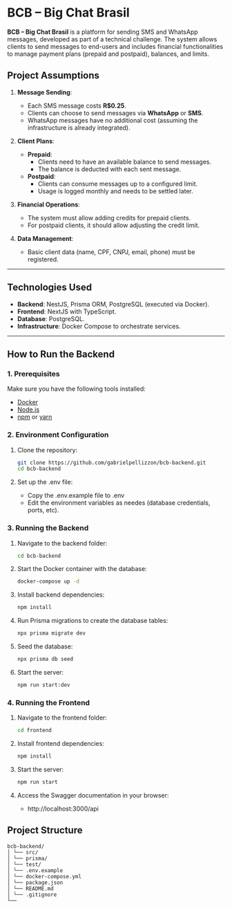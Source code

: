 # BCB – Big Chat Brasil

**BCB – Big Chat Brasil** is a platform for sending SMS and WhatsApp messages, developed as part of a technical challenge. The system allows clients to send messages to end-users and includes financial functionalities to manage payment plans (prepaid and postpaid), balances, and limits.

## **Project Assumptions**

1. **Message Sending**:

   - Each SMS message costs **R$0.25**.
   - Clients can choose to send messages via **WhatsApp** or **SMS**.
   - WhatsApp messages have no additional cost (assuming the infrastructure is already integrated).

2. **Client Plans**:

   - **Prepaid**:
     - Clients need to have an available balance to send messages.
     - The balance is deducted with each sent message.
   - **Postpaid**:
     - Clients can consume messages up to a configured limit.
     - Usage is logged monthly and needs to be settled later.

3. **Financial Operations**:

   - The system must allow adding credits for prepaid clients.
   - For postpaid clients, it should allow adjusting the credit limit.

4. **Data Management**:
   - Basic client data (name, CPF, CNPJ, email, phone) must be registered.

---

## **Technologies Used**

- **Backend**: NestJS, Prisma ORM, PostgreSQL (executed via Docker).
- **Frontend**: NextJS with TypeScript.
- **Database**: PostgreSQL.
- **Infrastructure**: Docker Compose to orchestrate services.

---

## **How to Run the Backend**

### **1. Prerequisites**

Make sure you have the following tools installed:

- [Docker](https://www.docker.com/)
- [Node.js](https://nodejs.org/)
- [npm](https://www.npmjs.com/) or [yarn](https://yarnpkg.com/)

### **2. Environment Configuration**

1. Clone the repository:

   ```bash
   git clone https://github.com/gabrielpellizzon/bcb-backend.git
   cd bcb-backend

   ```

2. Set up the .env file:
   - Copy the .env.example file to .env
   - Edit the environment variables as needes (database credentials, ports, etc).

### **3. Running the Backend**

1. Navigate to the backend folder:

   ```bash
   cd bcb-backend
   ```

2. Start the Docker container with the database:

   ```bash
   docker-compose up -d
   ```

3. Install backend dependencies:

   ```bash
   npm install
   ```

4. Run Prisma migrations to create the database tables:

   ```bash
   npx prisma migrate dev
   ```

5. Seed the database:

   ```bash
   npx prisma db seed
   ```

6. Start the server:

   ```bash
   npm run start:dev
   ```

### **4. Running the Frontend**

1. Navigate to the frontend folder:

   ```bash
   cd frontend
   ```

2. Install frontend dependencies:

   ```bash
   npm install
   ```

3. Start the server:

   ```bash
   npm run start
   ```

4. Access the Swagger documentation in your browser:
   - http://localhost:3000/api

## Project Structure

```plaintext
bcb-backend/
│ └── src/
│ └── prisma/
│ └── test/
│ └── .env.example
│ └── docker-compose.yml
│ └── package.json
│ └── README.md
│ └── .gitignore
└──
```
